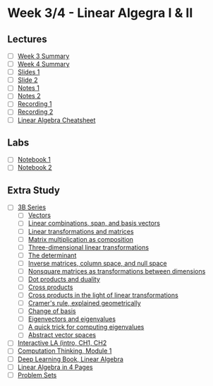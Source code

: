# Week 3/4 - Linear Algegra I & II

## Lectures
- [ ] [Week 3 Summary](https://canvas.sussex.ac.uk/courses/34902/pages/week-3-summary-2?module_item_id=1565153)
- [ ] [Week 4 Summary](https://canvas.sussex.ac.uk/courses/34902/pages/week-4-summary?module_item_id=1565156)
- [ ] [Slides 1]()
- [ ] [Slide 2]()
- [ ] [Notes 1]()
- [ ] [Notes 2]()
- [ ] [Recording 1]()
- [ ] [Recording 2]()
- [ ] [Linear Algebra Cheatsheet](https://github.com/LukeBirkett/study-planner/blob/main/817G5_Algorithmic_Approaches_to_Mathematics/weeks/week_3/files/LinearAlgebra_cheatsheet.pdf)

## Labs
- [ ] [Notebook 1](https://github.com/LukeBirkett/study-planner/blob/main/817G5_Algorithmic_Approaches_to_Mathematics/weeks/week_3/labs/week3_all.jl)
- [ ] [Notebook 2](https://github.com/LukeBirkett/study-planner/blob/main/817G5_Algorithmic_Approaches_to_Mathematics/weeks/week_3/labs/week_4_all.jl)

## Extra Study
- [ ] [3B Series](https://www.3blue1brown.com/topics/linear-algebra)
  - [ ] [Vectors](https://www.3blue1brown.com/?v=vectors)
  - [ ] [Linear combinations, span, and basis vectors](https://www.3blue1brown.com/?v=span)
  - [ ] [Linear transformations and matrices](https://www.3blue1brown.com/?v=linear-transformations)
  - [ ] [Matrix multiplication as composition](https://www.3blue1brown.com/?v=matrix-multiplication)
  - [ ] [Three-dimensional linear transformations](https://www.3blue1brown.com/?v=3d-transformations)
  - [ ] [The determinant](https://www.3blue1brown.com/?v=determinant)
  - [ ] [Inverse matrices, column space, and null space](https://www.3blue1brown.com/?v=inverse-matrices)
  - [ ] [Nonsquare matrices as transformations between dimensions](https://www.3blue1brown.com/?v=nonsquare-matrices)
  - [ ] [Dot products and duality](https://www.3blue1brown.com/?v=dot-products)
  - [ ] [Cross products](https://www.3blue1brown.com/?v=cross-products)
  - [ ] [Cross products in the light of linear transformations](https://www.3blue1brown.com/?v=cross-products-extended)
  - [ ] [Cramer's rule, explained geometrically](https://www.3blue1brown.com/?v=cramers-rule)
  - [ ] [Change of basis](https://www.3blue1brown.com/?v=change-of-basis)
  - [ ] [Eigenvectors and eigenvalues](https://www.3blue1brown.com/?v=eigenvalues)
  - [ ] [A quick trick for computing eigenvalues](https://www.3blue1brown.com/?v=quick-eigen)
  - [ ] [Abstract vector spaces](https://www.3blue1brown.com/?v=abstract-vector-spaces)
- [ ] [Interactive LA (intro, CH1, CH2](https://textbooks.math.gatech.edu/ila/)
- [ ] [Computation Thinking, Module 1](https://computationalthinking.mit.edu/Fall24/)
- [ ] [Deep Learning Book, Linear Algebra](https://www.deeplearningbook.org/contents/linear_algebra.html)
- [ ] [Linear Algebra in 4 Pages](https://minireference.com/static/tutorials/linear_algebra_in_4_pages.pdf)
- [ ] [Problem Sets](https://github.com/mitmath/1806?tab=readme-ov-file)
